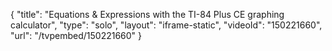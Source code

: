 {
    "title": "Equations & Expressions with the TI-84 Plus CE graphing calculator",
    "type": "solo",
    "layout": "iframe-static",
    "videoId": "150221660",
    "url": "\/tvpembed\/150221660"
}